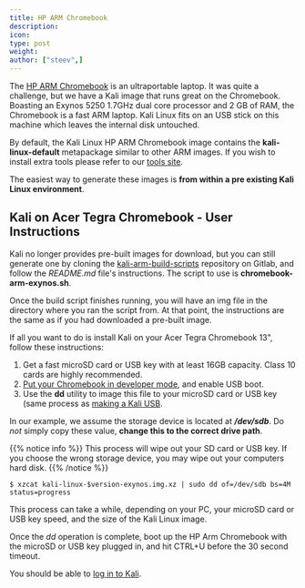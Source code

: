 ```yaml
---
title: HP ARM Chromebook
description:
icon:
type: post
weight:
author: ["steev",]
---
```


The [HP ARM Chromebook](https://www8.hp.com/ca/en/ads/chromebooks/specs.html) is an ultraportable laptop. It was quite a challenge, but we have a Kali image that runs great on the Chromebook. Boasting an Exynos 5250 1.7GHz dual core processor and 2 GB of RAM, the Chromebook is a fast ARM laptop. Kali Linux fits on an USB stick on this machine which leaves the internal disk untouched.

By default, the Kali Linux HP ARM Chromebook image contains the **kali-linux-default** metapackage similar to other ARM images. If you wish to install extra tools please refer to our [tools site](https://tools.kali.org/kali-metapackages).

The easiest way to generate these images is **from within a pre existing Kali Linux environment**.

## Kali on Acer Tegra Chromebook - User Instructions

Kali no longer provides pre-built images for download, but you can still generate one by cloning the [kali-arm-build-scripts](https://gitlab.com/kalilinux/build-scripts/kali-arm) repository on Gitlab, and follow the _README.md_ file's instructions. The script to use is **chromebook-arm-exynos.sh**.

Once the build script finishes running, you will have an img file in the directory where you ran the script from. At that point, the instructions are the same as if you had downloaded a pre-built image.

If all you want to do is install Kali on your Acer Tegra Chromebook 13", follow these instructions:

1. Get a fast microSD card or USB key with at least 16GB capacity. Class 10 cards are highly recommended.
2. [Put your Chromebook in developer mode](http://www.chromium.org/chromium-os/developer-information-for-chrome-os-devices/acer-c720-chromebook), and enable USB boot.
3. Use the **dd** utility to image this file to your microSD card or USB key (same process as [making a Kali USB](/docs/usb/live-usb-install-with-windows/).

In our example, we assume the storage device is located at **_/dev/sdb_**. Do _not_ simply copy these value, **change this to the correct drive path**.

{{% notice info %}}
This process will wipe out your SD card or USB key. If you choose the wrong storage device, you may wipe out your computers hard disk.
{{% /notice %}}

```console
$ xzcat kali-linux-$version-exynos.img.xz | sudo dd of=/dev/sdb bs=4M status=progress
```

This process can take a while, depending on your PC, your microSD card or USB key speed, and the size of the Kali Linux image.

Once the _dd_ operation is complete, boot up the HP Arm Chromebook with the microSD or USB key plugged in, and hit CTRL+U before the 30 second timeout.

You should be able to [log in to Kali](/docs/introduction/default-credentials/).